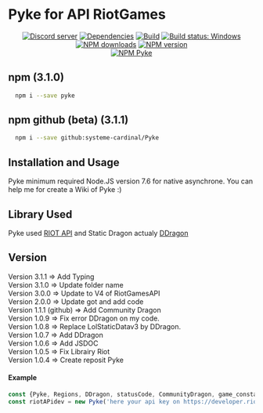 # Pyke for API RiotGames
<div align="center">
  <a href="https://discord.gg/QgUnuk8"><img src="https://discordapp.com/api/guilds/542293524004077568/embed.png" alt="Discord server" /></a>
  <a href="https://david-dm.org/systeme-cardinal/node-Pyke"><img src="https://david-dm.org/systeme-cardinal/node-Pyke/status.svg" alt="Dependencies" /></a>
  <a href="https://travis-ci.org/systeme-cardinal/Pyke"><img src="https://travis-ci.org/systeme-cardinal/Pyke.svg?branch=master" alt="Build" /></a>
  <a href="https://ci.appveyor.com/project/systeme-cardinal/pyke/branch/master" rel="nofollow"><img src="https://ci.appveyor.com/api/projects/status/github/systeme-cardinal/pyke?branch=master&svg=true" alt="Build status: Windows" data-canonical-src="https://ci.appveyor.com/api/projects/status/github/systeme-cardinal/pyke?branch=master&svg=true" style="max-width:100%;"></a>
  <a href="https://www.npmjs.com/package/pyke" rel="nofollow"><img src="https://img.shields.io/npm/dt/pyke.svg?maxAge=3600" alt="NPM downloads"></a>
  <a href="https://www.npmjs.com/package/pyke" rel="nofollow"><img src="https://img.shields.io/npm/v/pyke.svg?maxAge=3600" alt="NPM version"></a>
</div>
<div align="center">
  <a href="https://www.npmjs.com/package/pyke" rel="nofollow"><img src="https://nodei.co/npm/pyke.png" alt="NPM Pyke"></a>
</div>

## npm (3.1.0)

```sh
  npm i --save pyke
```

## npm github (beta) (3.1.1)
 
```sh
  npm i --save github:systeme-cardinal/Pyke
```

## Installation and Usage

Pyke minimum required Node.JS version 7.6 for native asynchrone.
You can help me for create a Wiki of Pyke :) 


## Library Used

Pyke used [RIOT API](https://developer.riotgames.com/) and Static Dragon actualy [DDragon](https://ddragon.leagueoflegends.com/tools)

## Version
Version 3.1.1 => Add Typing <br />
Version 3.1.0 => Update folder name <br />
Version 3.0.0 => Update to V4 of RiotGamesAPI<br />
Version 2.0.0 => Update got and add code <br />
Version 1.1.1 (github) => Add Community Dragon <br />
Version 1.0.9 => Fix error DDragon on my code. <br />
Version 1.0.8 => Replace LolStaticDatav3 by DDragon. <br />
Version 1.0.7 => Add DDragon <br />
Version 1.0.6 => Add JSDOC <br />
Version 1.0.5 => Fix Librairy Riot <br />
Version 1.0.4 => Create reposit Pyke <br />


#### Example
```javascript
const {Pyke, Regions, DDragon, statusCode, CommunityDragon, game_constants} = require('pyke'); // Call Lib
const riotAPidev = new Pyke('here your api key on https://developer.riotgames.com/'); // Call RIOT

```



